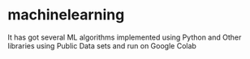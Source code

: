 # machinelearning
It has got several ML algorithms implemented using Python and Other libraries using Public Data sets and run on Google Colab
